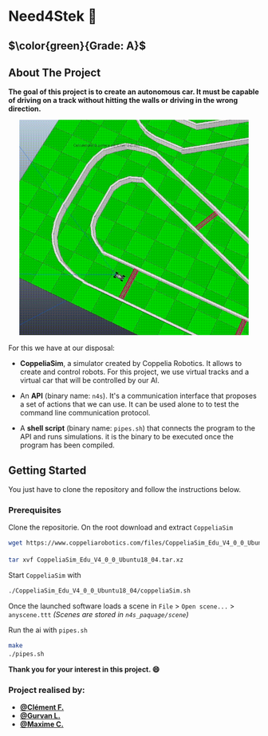 # Need4Stek :blue_car:

## $\color{green}{Grade: A}$

## About The Project

**The goal of this project is to create an autonomous car. It must be capable of driving on a track without hitting the walls or driving in the wrong direction.**

<p align="center">
  <img width="460" src="./demo.gif">
</p>

For this we have at our disposal:

- **CoppeliaSim**, a simulator created by Coppelia Robotics. It allows to create and control robots.
  For this project, we use virtual tracks and a virtual car that will be controlled by our AI.

- An **API** (binary name: `n4s`). It's a communication interface that proposes a set of actions that we can use. It can be used alone to
  to test the command line communication protocol.

- A **shell script** (binary name: `pipes.sh`) that connects the program to the API and runs
  simulations. it is the binary to be executed once the program has been compiled.

<!-- GETTING STARTED -->

## Getting Started

You just have to clone the repository and follow the instructions below.

### Prerequisites

Clone the repositorie. On the root download and extract `CoppeliaSim`

```sh
wget https://www.coppeliarobotics.com/files/CoppeliaSim_Edu_V4_0_0_Ubuntu18_04.tar.xz

tar xvf CoppeliaSim_Edu_V4_0_0_Ubuntu18_04.tar.xz
```

Start `CoppeliaSim` with

```sh
./CoppeliaSim_Edu_V4_0_0_Ubuntu18_04/coppeliaSim.sh
```

Once the launched software loads a scene in `File` > `Open scene...` > `anyscene.ttt`
_(Scenes are stored in `n4s_paquage/scene`)_

Run the ai with `pipes.sh`

```sh
make
./pipes.sh
```

**Thank you for your interest in this project. :smile:**

### Project realised by:

- **[@Clément F.](https://github.com/Clement-Fernandes)**
- **[@Gurvan L.](https://github.com/Gurvan-Le-Letty)**
- **[@Maxime C.](https://github.com/maxime-carabina)**
